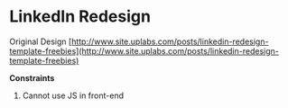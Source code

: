 # LinkedIn Redesign

Original Design
[http://www.site.uplabs.com/posts/linkedin-redesign-template-freebies](http://www.site.uplabs.com/posts/linkedin-redesign-template-freebies)

**Constraints**

  1. Cannot use JS in front-end
